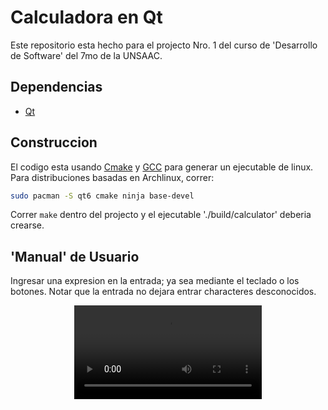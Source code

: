 # Calculadora en Qt

Este repositorio esta hecho para el projecto Nro. 1 del curso de 'Desarrollo de
Software' del 7mo de la UNSAAC.

## Dependencias
- [Qt](https://www.qt.io/download-dev)

## Construccion
El codigo esta usando [Cmake](https://cmake.org/) y [GCC](https://gcc.gnu.org/)
para generar un ejecutable de linux. Para distribuciones basadas en Archlinux,
correr:

```sh
sudo pacman -S qt6 cmake ninja base-devel
```

Correr `make` dentro del projecto y el ejecutable './build/calculator' deberia
crearse.

## 'Manual' de Usuario
Ingresar una expresion en la entrada; ya sea mediante el teclado o los botones.
Notar que la entrada no dejara entrar characteres desconocidos.

<div align="center">
    <video src="./demo.mkv" type="video/x-matroska"></video>
</div>

